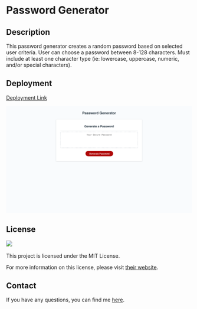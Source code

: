 # Password Generator

## Description
This password generator creates a random password based on selected user criteria. User can choose a password between 8-128 characters. Must include at least one character type (ie: lowercase, uppercase, numeric, and/or special characters).

## Deployment
[Deployment Link](https://yyb613.github.io/password-generator)

![screenshot](assets/images/screenshot.png)

## License

<img src="https://img.shields.io/badge/license-MIT-red">
  
This project is licensed under the MIT License.

For more information on this license, please visit [their website](https://www.mit.edu/~amini/LICENSE.md).

## Contact
If you have any questions, you can find me [here](https://yyb613.github.io/portfolio).

